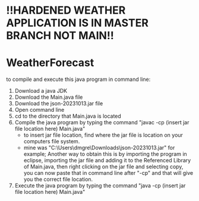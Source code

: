 # !!HARDENED WEATHER APPLICATION IS IN MASTER BRANCH NOT MAIN!!
# WeatherForecast
to compile and execute this java program in command line:
1. Download a java JDK
2. Download the Main.java file
3. Download the json-20231013.jar file
4. Open command line
5. cd to the directory that Main.java is located
6. Compile the java program by typing the command "javac -cp (insert jar file location here)  Main.java"
    - to insert jar file location, find where the jar file is location on your computers file system.
    - mine was "C:\Users\dmgre\Downloads\json-20231013.jar" for example; Another way to obtain this is by importing the program in eclipse, importing the jar file and adding it to the Referenced Library of Main.java, then right clicking on the jar file and selecting copy, you can now paste that in command line after "-cp" and that will give you the correct file location.
7. Execute the java program by typing the command "java -cp (insert jar file location here) Main.java"
   
